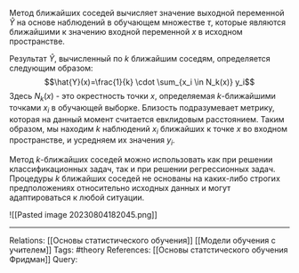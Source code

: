 Метод ближайших соседей вычисляет значение выходной переменной $\hat{Y}$ на основе наблюдений в обучающем множестве $\tau$, которые являются ближайшими к значению входной переменной $x$ в исходном пространстве. 

Результат $\hat{Y}$, вычисленный по $k$ ближайшим соседям, определяется следующим образом: 
$$\hat{Y}(x)=\frac{1}{k} \cdot \sum_{x_i \in N_k(x)} y_i$$
Здесь $N_k(x)$ - это окрестность точки $x$, определяемая $k$-ближайшими точками $x_i$ в обучающей выборке. Близость подразумевает метрику, которая на данный момент считается евклидовым расстоянием. Таким образом, мы находим $k$ наблюдений $x_i$ ближайших к точке $x$ во входном пространстве, и усредняем их значения $y_i$. 

Метод $k$-ближайших соседей можно использовать как при решении классификационных задач, так и при решении регрессионных задач. Процедуры $k$ ближайших соседей не основаны на каких-либо строгих предположениях относительно исходных данных и могут адаптироваться к любой ситуации. 

![[Pasted image 20230804182045.png]]

___
Relations: [[Основы статистического обучения]] [[Модели обучения с учителем]] 
Tags: #theory 
References: [[Основы статстического обучения Фридман]] 
Query: 